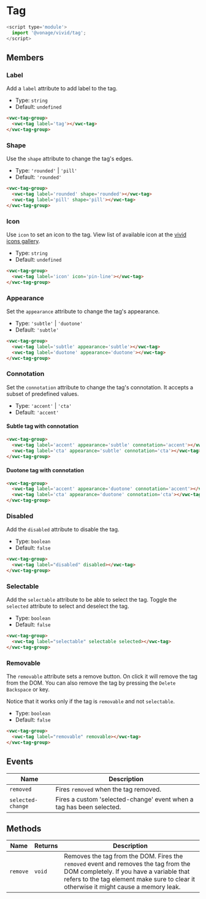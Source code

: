 # Tag

```js
<script type='module'>
  import '@vonage/vivid/tag';
</script>
```

## Members

### Label

Add a `label` attribute to add label to the tag.

- Type: `string`
- Default: `undefined`

```html preview
<vwc-tag-group>
  <vwc-tag label='tag'></vwc-tag>
</vwc-tag-group>
```


### Shape

Use the `shape` attribute to change the tag's edges.

- Type: `'rounded'` | `'pill'`
- Default: `'rounded'`

```html preview
<vwc-tag-group>
  <vwc-tag label='rounded' shape='rounded'></vwc-tag>
  <vwc-tag label='pill' shape='pill'></vwc-tag>
</vwc-tag-group>
```

### Icon

Use `icon` to set an icon to the tag.
View list of available icon at the [vivid icons gallery](../../icons/icons-gallery).

- Type: `string`
- Default: `undefined`

```html preview
<vwc-tag-group>
  <vwc-tag label='icon' icon='pin-line'></vwc-tag>
</vwc-tag-group>
```

### Appearance

Set the `appearance` attribute to change the tag's appearance.

- Type: `'subtle'` | `'duotone'`
- Default: `'subtle'`

```html preview
<vwc-tag-group>
  <vwc-tag label='subtle' appearance='subtle'></vwc-tag>
  <vwc-tag label='duotone' appearance='duotone'></vwc-tag>
</vwc-tag-group>
```

### Connotation

Set the `connotation` attribute to change the tag's connotation.
It accepts a subset of predefined values.

- Type: `'accent'` | `'cta'`
- Default: `'accent'`

#### Subtle tag with connotation

```html preview
<vwc-tag-group>
  <vwc-tag label='accent' appearance='subtle' connotation='accent'></vwc-tag>
  <vwc-tag label='cta' appearance='subtle' connotation='cta'></vwc-tag>
</vwc-tag-group>
```

#### Duotone tag with connotation

```html preview
<vwc-tag-group>
  <vwc-tag label='accent' appearance='duotone' connotation='accent'></vwc-tag>
  <vwc-tag label='cta' appearance='duotone' connotation='cta'></vwc-tag>
</vwc-tag-group>
```

### Disabled

Add the `disabled` attribute to disable the tag.

- Type: `boolean`
- Default: `false`

```html preview
<vwc-tag-group>
  <vwc-tag label="disabled" disabled></vwc-tag>
</vwc-tag-group>
```

### Selectable

Add the `selectable` attribute to be able to select the tag.
Toggle the `selected` attribute to select and deselect the tag.

- Type: `boolean`
- Default: `false`

```html preview
<vwc-tag-group>
  <vwc-tag label="selectable" selectable selected></vwc-tag>
</vwc-tag-group>
```

### Removable

The `removable` attribute sets a remove button. On click it will remove the tag from the DOM.
You can also remove the tag by pressing the `Delete` `Backspace` or  key.

Notice that it works only if the tag is `removable` and not `selectable`.

- Type: `boolean`
- Default: `false`

```html preview
<vwc-tag-group>
  <vwc-tag label="removable" removable></vwc-tag>
</vwc-tag-group>
```

## Events

<vwc-elevation>

| Name              | Description                                                          |
| ----------------- | -------------------------------------------------------------------- |
| `removed`         | Fires `removed` when the tag removed.                                |
| `selected-change` | Fires a custom 'selected-change' event when a tag has been selected. |

</vwc-elevation>

## Methods

<vwc-elevation>

| Name     | Returns | Description                                                                                                                                                                                                                |
| -------- | ------- | -------------------------------------------------------------------------------------------------------------------------------------------------------------------------------------------------------------------------- |
| `remove` | `void`  | Removes the tag from the DOM.  Fires the `removed` event and removes the tag from the DOM completely.  If you have a variable that refers to the tag element make sure to clear it otherwise it might cause a memory leak. |

</vwc-elevation>